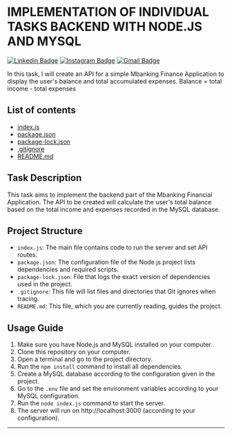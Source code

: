 # IMPLEMENTATION OF INDIVIDUAL TASKS BACKEND WITH NODE.JS AND MYSQL
[![Linkedin Badge](https://img.shields.io/badge/-Mohammad_Hasan-blue?style=flat-square&logo=Linkedin&logoColor=white)](https://www.linkedin.com/in/mohammad-hasan-451811212/)
[![Instagram Badge](https://img.shields.io/badge/-hasanbindidik-purple?style=flat-square&logo=instagram&logoColor=white)](https://www.instagram.com/hasanbindidik/)
[![Gmail Badge](https://img.shields.io/badge/-moh.hasfiy93@gmail.com-c14438?style=flat-square&logo=Gmail&logoColor=white)](mailto:moh.hasfiy93@gmail.com)


In this task, I will create an API for a simple Mbanking Finance Application to display the user's balance and total accumulated expenses.
Balance = total income - total expenses

## List of contents
- [index.js](#indexjs)
- [package.json](#packagejson)
- [package-lock.json](#package-lockjson)
- [.gitignore](#gitignore)
- [README.md](#readmemd)

## Task Description
This task aims to implement the backend part of the Mbanking Financial Application. The API to be created will calculate the user's total balance based on the total income and expenses recorded in the MySQL database.

##  Project Structure
- `index.js`: The main file contains code to run the server and set API routes.
- `package.json`: The configuration file of the Node.js project lists dependencies and required scripts.
- `package-lock.json`: File that logs the exact version of dependencies used in the project.
- `.gitignore`: This file will list files and directories that Git ignores when tracing.
- `README.md`: This file, which you are currently reading, guides the project.

## Usage Guide
1. Make sure you have Node.js and MySQL installed on your computer.
2. Clone this repository on your computer.
3. Open a terminal and go to the project directory.
4. Run the `npm install` command to install all dependencies.
5. Create a MySQL database according to the configuration given in the project.
6. Go to the `.env` file and set the environment variables according to your MySQL configuration.
7. Run the `node index.js` command to start the server.
8. The server will run on http://localhost:3000 (according to your configuration).



---


